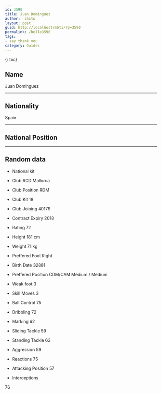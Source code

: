 ```yaml
---
id: 3590
title: Juan Domínguez
author:  chito 
layout: post
guid: http://localhost/mbti/?p=3590
permalink: /hello3590
tags:
- say thank you
category: Guides
---
```



{: toc}


## Name  
Juan Domínguez 

* * *

## Nationality  
Spain 

* * *

## National Position 

* * *

## Random data 

  * National kit 
  * Club 
RCD Mallorca 

  * Club Position 
RDM 

  * Club Kit 
18 

  * Club Joining 
40179 

  * Contract Expiry 
2018 

  * Rating 
72 

  * Height 
181 cm 

  * Weight 
71 kg 

  * Preffered Foot 
Right 

  * Birth Date 
32881 

  * Preffered Position 
CDM/CAM Medium / Medium 

  * Weak foot 
3 

  * Skill Moves 
3 

  * Ball Control 
75 

  * Dribbling 
72 

  * Marking 
62 

  * Sliding Tackle 
59 

  * Standing Tackle 
63 

  * Aggression 
59 

  * Reactions 
75 

  * Attacking Position 
57 

  * Interceptions 

76</ul>